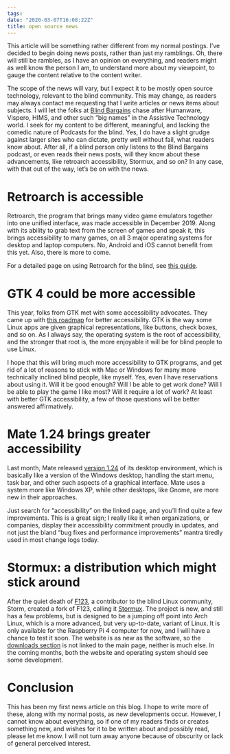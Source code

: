 ```yaml
---
tags:
date: "2020-03-07T16:08:22Z"
title: open source news
---
```


This article will be something rather different from my normal
postings. I’ve decided to begin doing news posts, rather than just my
ramblings. Oh, there will still be rambles, as I have an opinion on
everything, and readers might as well know the person I am, to
understand more about my viewpoint, to gauge the content relative to
the content writer.

The scope of the news will vary, but I expect it to be mostly open
source technology, relevant to the blind community. This may change,
as readers may always contact me requesting that I write articles or
news items about subjects. I will let the folks at [Blind
Bargains](https://www.blindbargains.com) chase after Humanware,
Vispero, HIMS, and other such “big names” in the Assistive Technology
world. I seek for my content to be different, meaningful, and lacking
the comedic nature of Podcasts for the blind. Yes, I do have a slight
grudge against larger sites who can dictate, pretty well without fail,
what readers know about. After all, if a blind person only listens to
the Blind Bargains podcast, or even reads their news posts, will they
know about these advancements, like retroarch accessibility, Stormux, and so on? In
any case, with that out of the way, let’s be on with the news.

# Retroarch is accessible

Retroarch, the program that brings many video game emulators together
into one unified interface, was made accessible in December 2019.
Along with its ability to grab text from the screen of games and speak
it, this brings accessibility to many games, on all 3 major operating
systems for desktop and laptop computers. No, Android and iOS cannot
benefit from this yet. Also, there is more to come.

For a detailed page on using Retroarch for the blind, see [this
guide](https://docs.libretro.com/guides/retroarch-accessibility-guide/).

# GTK 4 could be more accessible

This year, folks from GTK met with some accessibility advocates. They
came up with [this
roadmap](https://blog.gtk.org/2020/02/17/gtk-hackfest-2020-roadmap-and-accessibility/)
for better accessibility. GTK is the way some Linux apps are given
graphical representations, like buttons, check boxes, and so on. As I
always say, the operating system is the root of accessibility, and the
stronger that root is, the more enjoyable it will be for blind people
to use Linux.

I hope that this will bring much more accessibility to GTK programs,
and get rid of a lot of reasons to stick with Mac or Windows for many
more technically inclined blind people, like myself. Yes, even I have
reservations about using it. Will it be good enough? Will I be able to
get work done? Will I be able to play the game I like most? Will it
require a lot of work? At least with better GTK accessibility, a few
of those questions will be better answered affirmatively.

# Mate 1.24 brings greater accessibility

Last month, Mate released [version 1.24](https://mate-desktop.org/blog/2020-02-10-mate-1-24-released/) of its desktop environment,
which is basically like a version of the Windows desktop, handling the
start menu, task bar, and other such aspects of a graphical interface.
Mate uses a system more like Windows XP, while other desktops, like
Gnome, are more new in their approaches.

Just search for “accessibility” on the linked page, and you’ll find
quite a few improvements. This is a great sign; I really like it when
organizations, or companies, display their accessibility commitment
proudly in updates, and not just the bland “bug fixes and performance
improvements” mantra tiredly used in most change logs today.

# Stormux: a distribution which might stick around

After the quiet death of [F123](https://f123.org/en/), a contributor
to the blind Linux community, Storm, created a fork of F123, calling
it [Stormux](https://stormux.org/welcome-to-stormux/). The project is
new, and still has a few problems, but is designed to be a jumping off
point into Arch Linux, which is a more advanced, but very up-to-date,
variant of Linux. It is only available for the Raspberry Pi 4 computer
for now, and I will have a chance to test it soon. The website is as
new as the software, so the [downloads
section](https://stormux.org/downloads/) is not linked to the main
page, neither is much else. In the coming months, both the website and
operating system should see some development.

# Conclusion

This has been my first news article on this blog. I hope to write more
of these, along with my normal posts, as new developments occur.
However, I cannot know about everything, so if one of my readers finds
or creates something new, and wishes for it to be written about and
possibly read, please let me know. I will not turn away anyone because
of obscurity or lack of general perceived interest.
